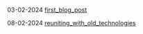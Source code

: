 03-02-2024 [first_blog_post](https://hollyz1jderveld.github.io/blog/pages/first_blog_post)
  
08-02-2024 [reuniting_with_old_technologies](https://hollyz1jderveld.github.io/blog/pages/reuiniting_with_old_technologies)